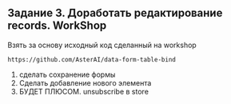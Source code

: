 ## Задание 3. Доработать редактирование records. WorkShop

Взять за основу исходный код сделанный на workshop

    https://github.com/AsterAI/data-form-table-bind

1. сделать сохранение  формы 
2. Сделать добавление нового элемента
3. БУДЕТ ПЛЮСОМ. unsubscribe в store


